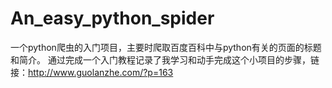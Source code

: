 # An_easy_python_spider
一个python爬虫的入门项目，主要时爬取百度百科中与python有关的页面的标题和简介。
通过完成一个入门教程记录了我学习和动手完成这个小项目的步骤，链接：http://www.guolanzhe.com/?p=163
